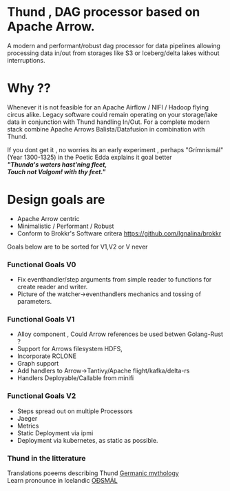 # Thund , DAG processor based on Apache Arrow.
A modern and performant/robust dag processor for data pipelines allowing processing data in/out from storages like S3 or Iceberg/delta lakes without interruptions.

# Why ??
Whenever it is not feasible for an Apache Airflow / NIFI / Hadoop flying circus alike. Legacy software could remain operating on your storage/lake data in conjunction with Thund handling In/Out.  For a complete modern stack combine Apache Arrows Balista/Datafusion in combination with Thund.   


If you dont get it , no worries its an early experiment , perhaps "Grímnismál" (Year 1300-1325) in the Poetic Edda explains it goal better  
*__"Thunda's waters hast'ning fleet,__*  
*__Touch not Valgom! with thy feet."__*


# Design goals are
* Apache Arrow centric
* Minimalistic / Performant / Robust
* Conform to  Brokkr's Software critera https://github.com/Ignalina/brokkr


Goals below are to be sorted for V1,V2 or V never

### Functional Goals  V0
* Fix eventhandler/step arguments from simple reader to functions for create reader and writer.
* Picture of the watcher->eventhandlers mechanics and tossing of parameters.

### Functional Goals  V1 
* Alloy component , Could Arrow references be used betwen Golang-Rust ?
* Support for Arrows filesystem HDFS,
* Incorporate RCLONE
* Graph support
* Add handlers to Arrow->Tantivy/Apache flight/kafka/delta-rs
* Handlers Deployable/Callable from minifi

### Functional Goals V2

* Steps spread out on multiple Processors
* Jaeger 
* Metrics
* Static Deployment via ipmi
* Deployment via kubernetes, as static as possible.


### Thund in the litterature
Translations poeems describing Thund [Germanic mythology](http://www.germanicmythology.com/PoeticEdda/GRM21.html)  
Learn pronounce in Icelandic [ÓÐSMÁL](https://odsmal.org/thund-thund-mythological-river)  


